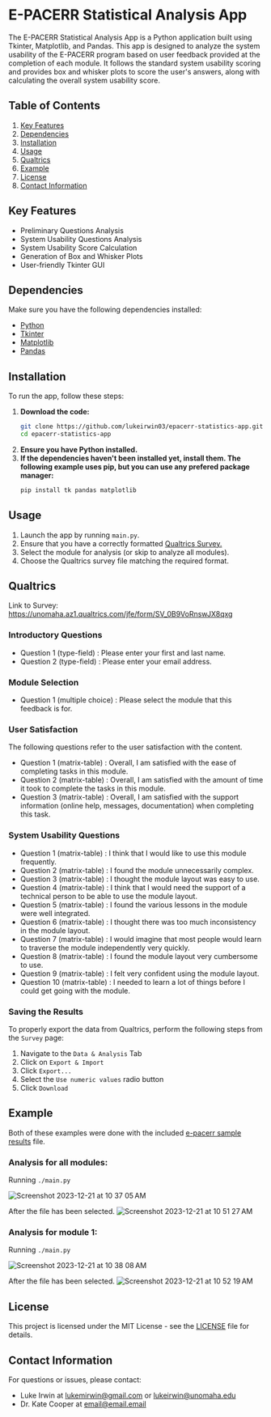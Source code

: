 # E-PACERR Statistical Analysis App

The E-PACERR Statistical Analysis App is a Python application built using Tkinter, Matplotlib, and Pandas. This app is designed to analyze the system usability of the E-PACERR program based on user feedback provided at the completion of each module. It follows the standard system usability scoring and provides box and whisker plots to score the user's answers, along with calculating the overall system usability score.

## Table of Contents
1. [Key Features](#key-features)
2. [Dependencies](#dependencies)
3. [Installation](#installation)
4. [Usage](#usage)
5. [Qualtrics](#qualtrics)
6. [Example](#example)
7. [License](#license)
8. [Contact Information](#contact-information)

## Key Features

- Preliminary Questions Analysis
- System Usability Questions Analysis
- System Usability Score Calculation
- Generation of Box and Whisker Plots
- User-friendly Tkinter GUI

## Dependencies

Make sure you have the following dependencies installed:

- [Python](https://www.python.org/)
- [Tkinter](https://docs.python.org/3/library/tkinter.html)
- [Matplotlib](https://matplotlib.org/)
- [Pandas](https://pandas.pydata.org/)

## Installation

To run the app, follow these steps:

1. **Download the code:**
   ```bash
   git clone https://github.com/lukeirwin03/epacerr-statistics-app.git
   cd epacerr-statistics-app

2. **Ensure you have Python installed.**
3. **If the dependencies haven't been installed yet, install them. The following example uses pip, but you can use any prefered package manager:**
   ```bash
   pip install tk pandas matplotlib

## Usage

1. Launch the app by running `main.py`.
2. Ensure that you have a correctly formatted [Qualtrics Survey.](#Qualtrics)
3. Select the module for analysis (or skip to analyze all modules).
4. Choose the Qualtrics survey file matching the required format.

## Qualtrics
Link to Survey: https://unomaha.az1.qualtrics.com/jfe/form/SV_0B9VoRnswJX8qxg

### Introductory Questions
- Question 1 (type-field) : Please enter your first and last name.
- Question 2 (type-field) : Please enter your email address.
  
### Module Selection
- Question 1 (multiple choice) : Please select the module that this feedback is for.

### User Satisfaction
The following questions refer to the user satisfaction with the content.
- Question 1 (matrix-table) : Overall, I am satisfied with the ease of completing tasks in this module.
- Question 2 (matrix-table) : Overall, I am satisfied with the amount of time it took to complete the tasks in this module.
- Question 3 (matrix-table) : Overall, I am satisfied with the support information (online help, messages, documentation) when completing this task.

### System Usability Questions
- Question 1 (matrix-table) : I think that I would like to use this module frequently.
- Question 2 (matrix-table) : I found the module unnecessarily complex.
- Question 3 (matrix-table) : I thought the module layout was easy to use.
- Question 4 (matrix-table) : I think that I would need the support of a technical person to be able to use the module layout.
- Question 5 (matrix-table) : I found the various lessons in the module were well integrated.
- Question 6 (matrix-table) : I thought there was too much inconsistency in the module layout.
- Question 7 (matrix-table) : I would imagine that most people would learn to traverse the module independently very quickly.
- Question 8 (matrix-table) : I found the module layout very cumbersome to use.
- Question 9 (matrix-table) : I felt very confident using the module layout.
- Question 10 (matrix-table) : I needed to learn a lot of things before I could get going with the module.

### Saving the Results
To properly export the data from Qualtrics, perform the following steps from the `Survey` page:
1. Navigate to the `Data & Analysis` Tab
2. Click on `Export & Import`
3. Click `Export...`
4. Select the `Use numeric values` radio button
5. Click `Download`

## Example
Both of these examples were done with the included [e-pacerr sample results](e-pacerr_test_data) file.
### Analysis for all modules:
Running `./main.py`

![Screenshot 2023-12-21 at 10 37 05 AM](https://github.com/lukeirwin03/epacerr-statistics-app/assets/89871736/ac9cfffe-6e99-4d28-af2d-9fef701b653d)

After the file has been selected.
![Screenshot 2023-12-21 at 10 51 27 AM](https://github.com/lukeirwin03/epacerr-statistics-app/assets/89871736/4d1deccf-ae69-4d6f-973c-8cea0abb9b54)
### Analysis for module 1:
Running `./main.py`

![Screenshot 2023-12-21 at 10 38 08 AM](https://github.com/lukeirwin03/epacerr-statistics-app/assets/89871736/d5990adb-0a5c-439d-8afe-6ffeec98fe09)

After the file has been selected.
![Screenshot 2023-12-21 at 10 52 19 AM](https://github.com/lukeirwin03/epacerr-statistics-app/assets/89871736/5fc271d5-04f5-45e0-95f5-5f257254a700)


## License
This project is licensed under the MIT License - see the [LICENSE](LICENSE) file for details.

## Contact Information

For questions or issues, please contact:
- Luke Irwin at lukemirwin@gmail.com or lukeirwin@unomaha.edu
- Dr. Kate Cooper at email@email.email
